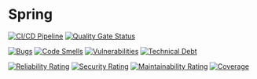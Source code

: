 # Spring
[![CI/CD Pipeline](https://github.com/AM-564/Spring/actions/workflows/build.yml/badge.svg)](https://github.com/AM-564/Spring/actions/workflows/build.yml) [![Quality Gate Status](https://sonarcloud.io/api/project_badges/measure?project=AM-564_Spring&metric=alert_status)](https://sonarcloud.io/summary/new_code?id=AM-564_Spring) 

[![Bugs](https://sonarcloud.io/api/project_badges/measure?project=AM-564_Spring&metric=bugs)](https://sonarcloud.io/summary/new_code?id=AM-564_Spring) [![Code Smells](https://sonarcloud.io/api/project_badges/measure?project=AM-564_Spring&metric=code_smells)](https://sonarcloud.io/summary/new_code?id=AM-564_Spring) [![Vulnerabilities](https://sonarcloud.io/api/project_badges/measure?project=AM-564_Spring&metric=vulnerabilities)](https://sonarcloud.io/summary/new_code?id=AM-564_Spring) [![Technical Debt](https://sonarcloud.io/api/project_badges/measure?project=AM-564_Spring&metric=sqale_index)](https://sonarcloud.io/summary/new_code?id=AM-564_Spring)

[![Reliability Rating](https://sonarcloud.io/api/project_badges/measure?project=AM-564_Spring&metric=reliability_rating)](https://sonarcloud.io/summary/new_code?id=AM-564_Spring) [![Security Rating](https://sonarcloud.io/api/project_badges/measure?project=AM-564_Spring&metric=security_rating)](https://sonarcloud.io/summary/new_code?id=AM-564_Spring)  [![Maintainability Rating](https://sonarcloud.io/api/project_badges/measure?project=AM-564_Spring&metric=sqale_rating)](https://sonarcloud.io/summary/new_code?id=AM-564_Spring) [![Coverage](https://sonarcloud.io/api/project_badges/measure?project=AM-564_Spring&metric=coverage)](https://sonarcloud.io/summary/new_code?id=AM-564_Spring)